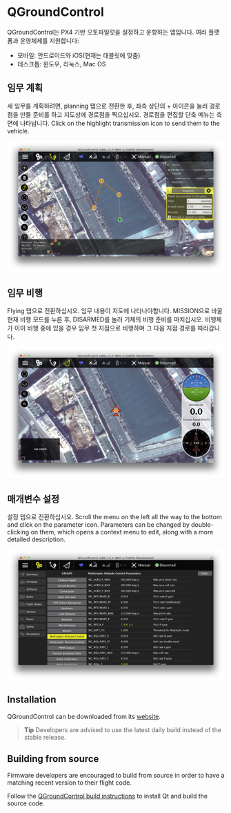 # QGroundControl

QGroundControl는 PX4 기반 오토파일럿을 설정하고 운항하는 앱입니다. 여러 플랫폼과 운영체제를 지원합니다:

- 모바일: 안드로이드와 iOS(현재는 태블릿에 맞춤)
- 데스크톱: 윈도우, 리눅스, Mac OS

## 임무 계획

새 임무를 계획하려면, planning 탭으로 전환한 후, 좌측 상단의 + 아이콘을 눌러 경로점을 만들 준비를 하고 지도상에 경로점을 찍으십시오. 경로점을 편집할 단축 메뉴는 측면에 나타납니다. Click on the highlight transmission icon to send them to the vehicle.

![](../../assets/gcs/planning-mission.png)

## 임무 비행

Flying 탭으로 전환하십시오. 임무 내용이 지도에 나타나야합니다. MISSION으로 바꿀 현재 비행 모드를 누른 후, DISARMED를 눌러 기체의 비행 준비를 마치십시오. 비행체가 이미 비행 중에 있을 경우 임무 첫 지점으로 비행하며 그 다음 지점 경로를 따라갑니다.

![](../../assets/gcs/flying-mission.png)

## 매개변수 설정

설정 탭으로 전환하십시오. Scroll the menu on the left all the way to the bottom and click on the parameter icon. Parameters can be changed by double-clicking on them, which opens a context menu to edit, along with a more detailed description.

![](../../assets/gcs/setting-parameter.png)

## Installation

QGroundControl can be downloaded from its [website](http://qgroundcontrol.com/downloads).

> **Tip** Developers are advised to use the latest daily build instead of the stable release.

## Building from source

Firmware developers are encouraged to build from source in order to have a matching recent version to their flight code.

Follow the [QGroundControl build instructions](https://dev.qgroundcontrol.com/en/getting_started/) to install Qt and build the source code.